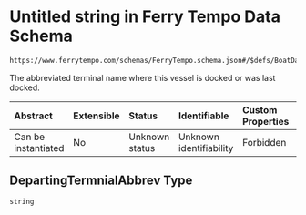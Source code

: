 # Untitled string in Ferry Tempo Data Schema

```txt
https://www.ferrytempo.com/schemas/FerryTempo.schema.json#/$defs/BoatData/properties/DepartingTermnialAbbrev
```

The abbreviated terminal name where this vessel is docked or was last docked.

| Abstract            | Extensible | Status         | Identifiable            | Custom Properties | Additional Properties | Access Restrictions | Defined In                                                                       |
| :------------------ | :--------- | :------------- | :---------------------- | :---------------- | :-------------------- | :------------------ | :------------------------------------------------------------------------------- |
| Can be instantiated | No         | Unknown status | Unknown identifiability | Forbidden         | Allowed               | none                | [FerryTempo.schema.json\*](../out/FerryTempo.schema.json "open original schema") |

## DepartingTermnialAbbrev Type

`string`
